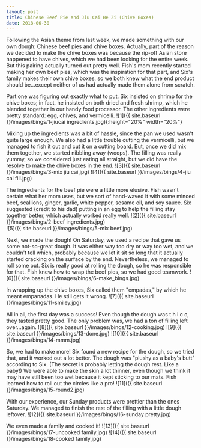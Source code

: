 ```yaml
---
layout: post
title: Chinese Beef Pie and Jiu Cai He Zi (Chive Boxes)
date: 2018-06-30
---
```


Following the Asian theme from last week, we made something with our own dough: Chinese beef pies and chive boxes. Actually, part of the reason we decided to make the chive boxes was because the rip-off Asian store happened to have chives, which we had been looking for the entire week. But this pairing actually turned out pretty well. Fish's mom recently started making her own beef pies, which was the inspiration for that part, and Six's family makes their own chive boxes, so we both knew what the end product should be...except neither of us had actually made them alone from scratch.

Part one was figuring out exactly what to put. Six insisted on shrimp for the chive boxes; in fact, he insisted on both dried and fresh shrimp, which he blended together in our handy food processor. The other ingredients were pretty standard: egg, chives, and vermicelli.
![1]({{ site.baseurl }}/images/bings/1-jiucai ingredients.jpg){:height="20%" width="20%"}

Mixing up the ingredients was a bit of hassle, since the pan we used wasn't quite large enough. We also had a little trouble cutting the vermicelli, but we managed to fish it out and cut it on a cutting board. But, once we did mix them together, we started nibbling away (woops). The filling was really yummy, so we considered just eating all straight, but we did have the resolve to make the chive boxes in the end.
![3]({{ site.baseurl }}/images/bings/3-mix jiu cai.jpg)
![4]({{ site.baseurl }}/images/bings/4-jiu cai fill.jpg)

The ingredients for the beef pie were a little more elusive. Fish wasn't certain what her mom uses, but we sort of hand-waved it with some minced beef, scallions, ginger, garlic, white pepper, sesame oil, and soy sauce. Six suggested (credit to his dad) putting in an egg to help the filling stay together better, which actually worked really well.
![2]({{ site.baseurl }}/images/bings/2-beef ingredients.jpg)   
![5]({{ site.baseurl }}/images/bings/5-mix beef.jpg)

Next, we made the dough! On Saturday, we used a recipe that gave us some not-so-great dough. It was either way too dry or way too wet, and we couldn't tell which, probably because we let it sit so long that it actually started cracking on the surface by the end. Nevertheless, we managed to roll some out. Six is really good at rolling the dough, so he was responsible for that. Fish knew how to wrap the beef pies, so we had good teamwork.
![6]({{ site.baseurl }}/images/bings/6-make_bings.jpg)

In wrapping up the chive boxes, Six called them "empadas," by which he meant empanadas. He still gets it wrong.
![7]({{ site.baseurl }}/images/bings/11-smiley.jpg)

All in all, the first day was a success! Even though the dough was t h i c c, they tasted pretty good. The only problem was, we had a ton of filling left over...again.
![8]({{ site.baseurl }}/images/bings/12-cooking.jpg)
![9]({{ site.baseurl }}/images/bings/13-done.jpg)
![10]({{ site.baseurl }}/images/bings/14-mmm.jpg)

So, we had to make more! Six found a new recipe for the dough, so we tried that, and it worked out a lot better. The dough was "plushy as a baby's butt" according to Six. (The secret is probably letting the dough rest. Like a baby!) We were able to make the skin a lot thinner, even though we think it may have still been too wet because it kept sticking to our mats. Fish learned how to roll out the circles like a pro!
![11]({{ site.baseurl }}/images/bings/15-round2.jpg)

With our experience, our Sunday products were prettier than the ones Saturday. We managed to finish the rest of the filling with a little dough leftover.
![12]({{ site.baseurl }}/images/bings/16-sunday pretty.jpg)

We even made a family and cooked it! 
![13]({{ site.baseurl }}/images/bings/17-uncooked family.jpg)
![14]({{ site.baseurl }}/images/bings/18-cooked family.jpg)
